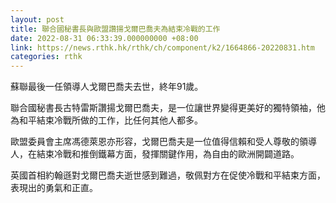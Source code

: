 ```yaml
---
layout: post
title: 聯合國秘書長與歐盟讚揚戈爾巴喬夫為結束冷戰的工作
date: 2022-08-31 06:33:39.000000000 +08:00
link: https://news.rthk.hk/rthk/ch/component/k2/1664866-20220831.htm
categories: rthk
---
```


蘇聯最後一任領導人戈爾巴喬夫去世，終年91歲。

聯合國秘書長古特雷斯讚揚戈爾巴喬夫，是一位讓世界變得更美好的獨特領袖，他為和平結束冷戰所做的工作，比任何其他人都多。

歐盟委員會主席馮德萊恩亦形容，戈爾巴喬夫是一位值得信賴和受人尊敬的領導人，在結束冷戰和推倒鐵幕方面，發揮關鍵作用，為自由的歐洲開闢道路。

英國首相約翰遜對戈爾巴喬夫逝世感到難過，敬佩對方在促使冷戰和平結束方面，表現出的勇氣和正直。
